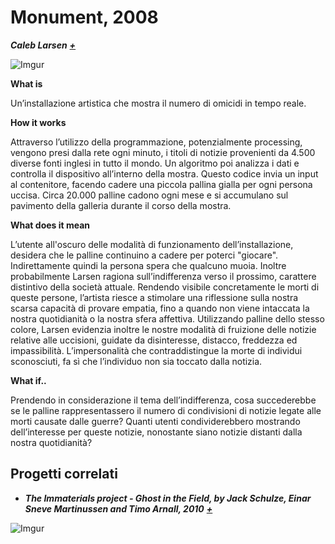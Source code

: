 # Monument, 2008 #
**_Caleb Larsen_** **_[+](http://caleblarsen.com/monument/)_** 

![Imgur](http://i.imgur.com/uA9nTGX.jpg)



**What is**

Un’installazione artistica che mostra il numero di omicidi in tempo reale. 

**How it works**

Attraverso l’utilizzo della programmazione, potenzialmente processing, vengono presi dalla rete ogni minuto, i titoli di notizie provenienti da 4.500 diverse fonti inglesi in tutto il mondo. Un algoritmo poi analizza i dati e controlla il dispositivo all’interno della mostra. Questo codice invia un input al contenitore, facendo cadere una piccola pallina gialla per ogni persona uccisa. Circa 20.000 palline cadono ogni mese e si accumulano sul pavimento della galleria durante il corso della mostra. 

**What does it mean** 

L’utente all'oscuro delle modalità di funzionamento dell’installazione, desidera che le palline continuino a cadere per poterci "giocare". Indirettamente quindi la persona spera che qualcuno muoia. 
Inoltre probabilmente Larsen ragiona sull’indifferenza verso il prossimo, carattere distintivo della società attuale. Rendendo visibile concretamente le morti di queste persone, l’artista riesce a stimolare una riflessione sulla nostra scarsa capacità di provare empatia, fino a quando non viene intaccata la nostra quotidianità o la nostra sfera affettiva. Utilizzando palline dello stesso colore, Larsen evidenzia inoltre le nostre modalità di fruizione delle notizie relative alle uccisioni, guidate da disinteresse, distacco, freddezza ed impassibilità. L’impersonalità che contraddistingue la morte di individui sconosciuti, fa sì che l’individuo non sia toccato dalla notizia. 

**What if..**

Prendendo in considerazione il tema dell’indifferenza, cosa succederebbe se le palline rappresentassero il numero di condivisioni di notizie legate alle morti causate dalle guerre? Quanti utenti condividerebbero mostrando dell’interesse per queste notizie, nonostante siano notizie distanti dalla nostra quotidianità?

## Progetti correlati
+ **_The Immaterials project - Ghost in the Field, by Jack Schulze, Einar Sneve Martinussen and Timo Arnall, 2010_** **_[+](https://vimeo.com/7022707)_**

![Imgur](http://i.imgur.com/IHbdpeP.jpg)

